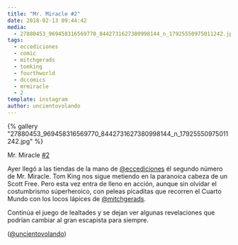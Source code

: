 ```yaml
---
title: "Mr. Miracle #2"
date: 2018-02-13 09:44:42
media: 
  - 27880453_969458316569770_8442731627380998144_n_17925550975011242.jpg
tags: 
  - eccediciones
  - comic
  - mitchgerads
  - tomking
  - fourthworld
  - dccomics
  - mrmiracle
  - 2
template: instagram
author: uncientovolando
---
```


{% gallery "27880453_969458316569770_8442731627380998144_n_17925550975011242.jpg" %}

Mr. Miracle [#2](/tags/2)

Ayer llegó a las tiendas de la mano de [@eccediciones](https://instagram.com/eccediciones) él segundo número de Mr. Miracle. Tom King nos sigue metiendo en la paranoica cabeza de un Scott Free. Pero esta vez entra de lleno en acción, aunque sin olvidar el costumbrismo súperheroico, con peleas picaditas que recorren el Cuarto Mundo con los locos lápices de [@mitchgerads](https://instagram.com/mitchgerads).

Continúa el juego de lealtades y se dejan ver algunas revelaciones que podrían cambiar al gran escapista para siempre.

([@uncientovolando](https://instagram.com/uncientovolando))
